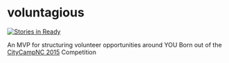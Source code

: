 # voluntagious
[![Stories in Ready](https://badge.waffle.io/ashumz/voluntagious.svg?label=build&title=Build)](http://waffle.io/ashumz/voluntagious)

An MVP for structuring volunteer opportunities around YOU
Born out of the [CityCampNC 2015](http://citycampnc.org) Competition

